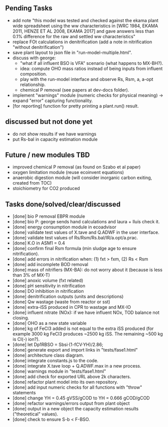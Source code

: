 ## Pending Tasks
  - add note
    "this model was tested and checked against the ekama plant wide spreadsheet
    using the ww characteristics in [WRC 1984, EKAMA 2011, HENZE ET AL 2008,
    EKAMA 2017] and gave answers less than 0.1% difference for the raw and settled ww characteristics"
  - replace FOt calculations in denitrification (add a note in nitrification "without denitrification")
  - save plant layout to json file in "run-model-multiple.html".
  - discuss with george:
    - "what if all influent BSO is VFA" scenario (what happens to MX-BH?).
    - idea: compute OHO mass ratios instead of being inputs from influent
      composition.
    - play with the run-model interface and observe Rs, Rsm, a, a-opt
      relationship.
    - chemical P removal (see papers at dev-docs folder).
  - implement "warnings" module (numeric checks for physical meaning) -> expand
    "error" capturing functionality.
  - [for reporting] function for pretty printing a plant.run() result.

## discussed but not done yet
  - do not show results if we have warnings
  - put Rs-bal in capacity estimation module

## Future / new modules TBD
  - improved chemical P removal (as found on Szabo et al paper)
  - oxygen limitation module (reuse ecoinvent equations)
  - anaerobic digestion module (will consider inorganic carbon exiting, created
    from TOC)
  - stoichiometry for CO2 produced

## Tasks done/solved/clear/discussed
  - [done] bio P removal EBPR module
  - [done] bio P: george sends hand calculations and laura + lluís check it.
  - [done] energy consumption module in ecoadvisor
  - [done] validate test values of X.tave and Q.ADWF in the user interface.
  - [done] validate test values of Rs/Rsm/Rs.bal/IR/a.opt/a.prac.
  - [done] K.O in ASM1 = 0.4
  - [done] confirm final Rsm formula (min sludge age to ensure nitrification).
  - [done] add errors in nitrification when: (1) fxt > fxm, (2) Rs < Rsm
  - [done] add incomplete BOD removal
  - [done] mass of nitrifiers (MX-BA): do not worry about it (because is less than 3% of MX-T)
  - [done] anoxic volume (fxt related)
  - [done] pH sensitivity in nitrification
  - [done] DO inhibition in nitrification
  - [done] denitrification outputs (units and descriptions)
  - [done] Qw wastage (waste from reactor or sst)
  - [done] extra-iSS produced in CPR to wastage and MX-IO
  - [done] influent nitrate (NOx): if we have influent NOx, TOD balance not closing.
  - [done] OHO as a new state variable
  - [done] kg of FeCl3 added is not equal to the extra iSS produced (for
    example 3000 kg FeCl3 produces ~2500 kg iSS. The remaining ~500 kg is Cl(-) ion?).
  - [done] let Dp1RBSO = Sbsi·(1-fCV·YH)/2.86;
  - [done] generate export and import links in "tests/fase1.html"
  - [done] architecture class diagram.
  - [done] integrate constants.js to the code.
  - [done] integrate X.tave loop + Q.ADWF.max in a new process.
  - [done] warnings module in "tests/fase1.html"
  - [done] add check for exported URL above 2k characters.
  - [done] refactor plant model into its own repository.
  - [done] add input numeric checks for all functions with "throw" statements
  - [done] change YH = 0.45 gVSS/gCOD to YH = 0.666 gCOD/gCOD
  - [done] refactor warnings/errors output from plant object
  - [done] output in a new object the capacity estimation results ("theoretical" values).
  - [done] check to ensure S-b < F-BSO.
